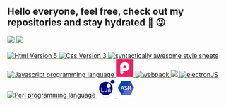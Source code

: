 <h2>
Hello everyone, feel free, check out my repositories and stay hydrated &#129380  &#128540
</h2>

<div>  
  <img  src="https://github-readme-stats.vercel.app/api?username=ariDevelops&show_icons=true&theme=holi&include_all_commits=true&count_private=true"/>
  <img src="https://github-readme-stats.vercel.app/api/top-langs/?username=ariDevelops&layout=compact&langs_count=3&theme=holi"/>
</div>
<br

<p align="center">
  <a href="https://skillicons.dev">
      <!--      <img src="https://icongr.am/devicon/linux-original.svg?size=40&color=000000"> -->
    <img src="https://icongr.am/devicon/html5-original.svg?size=40&color=ffffff" alt="Html Version 5">  
   <img src="https://icongr.am/devicon/css3-original.svg?size=40&color=ffffff" alt="Css Version 3">
                <img src="https://skillicons.dev/icons?i=sass" width=40 height=40 alt="syntactically awesome style sheets"/>
   <!--     <img src="https://icongr.am/devicon/angularjs-plain.svg?size=40&color=e01b24" alt="Angular JS"/>
        <img src="https://icongr.am/devicon/typescript-original.svg?size=40&color=000000" alt="Typescript Js Superset"/>
    -->
    <img src="https://icongr.am/devicon/javascript-original.svg?size=40&color=000000" alt="Javascript programming language">
                    <img src="assets/img/pixijs.png" width=40 height=40 alt="pixi JS"> 
        <!--        <img src="assets/img/gsap.png" width=40 height=40 alt="GSAP"> -->
            <img src="https://icongr.am/devicon/webpack-original.svg?size=40&color=000000" alt="webpack">
            <img src="https://icongr.am/devicon/react-original-wordmark.svg?size=40&color=currentColor">
        <img src="https://icongr.am/devicon/electron-original.svg?size=40&color=000000" alt="electronJS">
         <!--   <img src="https://skillicons.dev/icons?i=cpp" width=40 height=40 alt="C++ programming language"/> -->
        <!--          <img src="https://icongr.am/devicon/csharp-original.svg?size=42&color=3584e4"> -->
            <!--           <img src="https://icongr.am/devicon/c-original.svg?size=42&color=3584e4">    -->
             <!--        <img src="https://icongr.am/devicon/cplusplus-original.svg?size=42&color=3584e4"> -->   
    <img src="https://skillicons.dev/icons?i=perl" width=40 height=40 alt="Perl programming language"/>
        <img src="assets/img/LuaLang.png" width=40 height=40 alt="Lua programming language">
                       <img src="assets/img/assembly.png" width=43 height=43 alt="Assembly programming language">
  </a>
</p>


